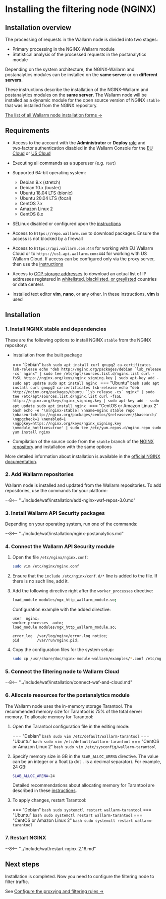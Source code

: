 [img-wl-console-users]:             ../images/check-users.png 
[memory-instr]:                     ../admin-en/configuration-guides/allocate-resources-for-waf-node.md

# Installing the filtering node (NGINX)

## Installation overview

The processing of requests in the Wallarm node is divided into two stages:

* Primary processing in the NGINX-Wallarm module
* Statistical analysis of the processed requests in the postanalytics module

Depending on the system architecture, the NGINX-Wallarm and postanalytics modules can be installed on the **same server** or on **different servers**.

These instructions describe the installation of the NGINX-Wallarm and postanalytics modules on the **same server**. The Wallarm node will be installed as a dynamic module for the open source version of NGINX `stable` that was installed from the NGINX repository.

[The list of all Wallarm node installation forms →](../admin-en/supported-platforms.md)

## Requirements

* Access to the account with the **Administrator** or **Deploy** [role](../user-guides/settings/users.md) and two‑factor authentication disabled in the Wallarm Console for the [EU Cloud](https://my.wallarm.com/) or [US Cloud](https://us1.my.wallarm.com/)
* Executing all commands as a superuser (e.g. `root`)
* Supported 64-bit operating system:

    * Debian 9.x (stretch)
    * Debian 10.x (buster)
    * Ubuntu 18.04 LTS (bionic)
    * Ubuntu 20.04 LTS (focal)
    * CentOS 7.x
    * Amazon Linux 2
    * CentOS 8.x
* SELinux disabled or configured upon the [instructions](../admin-en/configure-selinux.md)
* Access to `https://repo.wallarm.com` to download packages. Ensure the access is not blocked by a firewall
* Access to `https://api.wallarm.com:444` for working with EU Wallarm Cloud or to `https://us1.api.wallarm.com:444` for working with US Wallarm Cloud. If access can be configured only via the proxy server, then use the [instructions](qs-setup-proxy-en.md)
* Access to [GCP storage addresses](https://www.gstatic.com/ipranges/goog.json) to download an actual list of IP addresses registered in [whitelisted, blacklisted, or greylisted](../user-guides/ip-lists/overview.md) countries or data centers
* Installed text editor **vim**, **nano**, or any other. In these instructions, **vim** is used

## Installation

### 1. Install NGINX stable and dependencies

These are the following options to install NGINX `stable` from the NGINX repository:

* Installation from the built package

    === "Debian"
        ```bash
        sudo apt install curl gnupg2 ca-certificates lsb-release
        echo "deb http://nginx.org/packages/debian `lsb_release -cs` nginx" | sudo tee /etc/apt/sources.list.d/nginx.list
        curl -fsSL https://nginx.org/keys/nginx_signing.key | sudo apt-key add -
        sudo apt update
        sudo apt install nginx
        ```
    === "Ubuntu"
        ```bash
        sudo apt install curl gnupg2 ca-certificates lsb-release
        echo "deb http://nginx.org/packages/ubuntu `lsb_release -cs` nginx" | sudo tee /etc/apt/sources.list.d/nginx.list
        curl -fsSL https://nginx.org/keys/nginx_signing.key | sudo apt-key add -
        sudo apt update
        sudo apt install nginx
        ```
    === "CentOS or Amazon Linux 2"
        ```bash
        echo -e '\n[nginx-stable] \nname=nginx stable repo \nbaseurl=http://nginx.org/packages/centos/$releasever/$basearch/ \ngpgcheck=1 \nenabled=1 \ngpgkey=https://nginx.org/keys/nginx_signing.key \nmodule_hotfixes=true' | sudo tee /etc/yum.repos.d/nginx.repo
        sudo yum install nginx
        ```

* Compilation of the source code from the `stable` branch of the [NGINX repository](https://hg.nginx.org/pkg-oss/branches) and installation with the same options

More detailed information about installation is available in the [official NGINX documentation](https://www.nginx.com/resources/admin-guide/installing-nginx-open-source/).

### 2. Add Wallarm repositories

Wallarm node is installed and updated from the Wallarm repositories. To add repositories, use the commands for your platform:

--8<-- "../include/waf/installation/add-nginx-waf-repos-3.0.md"

### 3. Install Wallarm API Security packages

Depending on your operating system, run one of the commands:

--8<-- "../include/waf/installation/nginx-postanalytics.md"

### 4. Connect the Wallarm API Security module

1. Open the file `/etc/nginx/nginx.conf`:

    ```bash
    sudo vim /etc/nginx/nginx.conf
    ```
2. Ensure that the `include /etc/nginx/conf.d/*` line is added to the file. If there is no such line, add it.
3. Add the following directive right after the `worker_processes` directive:

    ```bash
    load_module modules/ngx_http_wallarm_module.so;
    ```

    Configuration example with the added directive:

    ```
    user  nginx;
    worker_processes  auto;
    load_module modules/ngx_http_wallarm_module.so;

    error_log  /var/log/nginx/error.log notice;
    pid        /var/run/nginx.pid;
    ```

4. Copy the configuration files for the system setup:

    ``` bash
    sudo cp /usr/share/doc/nginx-module-wallarm/examples/*.conf /etc/nginx/conf.d/
    ```

### 5. Connect the filtering node to Wallarm Cloud

--8<-- "../include/waf/installation/connect-waf-and-cloud.md"

### 6. Allocate resources for the postanalytics module

The Wallarm node uses the in-memory storage Tarantool. The recommended memory size for Tarantool is 75% of the total server memory. To allocate memory for Tarantool:

1. Open the Tarantool configuration file in the editing mode:

    === "Debian"
        ``` bash
        sudo vim /etc/default/wallarm-tarantool
        ```
    === "Ubuntu"
        ``` bash
        sudo vim /etc/default/wallarm-tarantool
        ```
    === "CentOS or Amazon Linux 2"
        ``` bash
        sudo vim /etc/sysconfig/wallarm-tarantool
        ```
2. Specify memory size in GB in the `SLAB_ALLOC_ARENA` directive. The value can be an integer or a float (a dot `.` is a decimal separator). For example, 24 GB:
    
    ```bash
    SLAB_ALLOC_ARENA=24
    ```

    Detailed recommendations about allocating memory for Tarantool are described in these [instructions][memory-instr]. 
3. To apply changes, restart Tarantool:

    === "Debian"
        ``` bash
        sudo systemctl restart wallarm-tarantool
        ```
    === "Ubuntu"
        ``` bash
        sudo systemctl restart wallarm-tarantool
        ```
    === "CentOS or Amazon Linux 2"
        ```bash
        sudo systemctl restart wallarm-tarantool
        ```

### 7. Restart NGINX

--8<-- "../include/waf/restart-nginx-2.16.md"

## Next steps

Installation is completed. Now you need to configure the filtering node to filter traffic.

See [Configure the proxying and filtering rules →](qs-setup-proxy-en.md)
